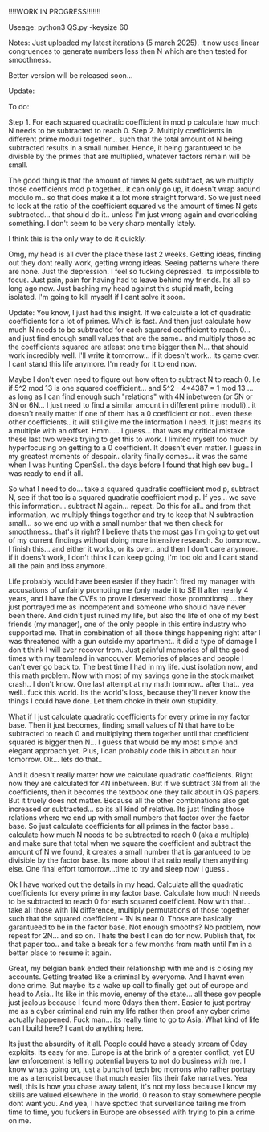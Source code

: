 !!!!WORK IN PROGRESS!!!!!!!

Useage: python3 QS.py -keysize 60

Notes: Just uploaded my latest iterations (5 march 2025). It now uses linear congruences to generate numbers less then N which are then tested for smoothness.

Better version will be released soon...

Update:

To do:

Step 1. For each squared quadratic coefficient in mod p calculate how much N needs to be subtracted to reach 0. 
Step 2. Multiply coefficients in different prime moduli together... such that the total amount of N being subtracted results in a small number. Hence, it being garantueed to be divisble by the primes that are multiplied, whatever factors remain will be small. 

The good thing is that the amount of times N gets subtract, as we multiply those coefficients mod p together.. it can only go up, it doesn't wrap around modulo m.. so that does make it a lot more straight forward. So we just need to look at the ratio of the coefficient squared vs the amount of times N gets subtracted... that should do it.. unless I'm just wrong again and overlooking something. I don't seem to be very sharp mentally lately.

I think this is the only way to do it quickly. 

Omg, my head is all over the place these last 2 weeks. Getting ideas, finding out they dont really work, getting wrong ideas. Seeing patterns where there are none. Just the depression. I feel so fucking depressed. Its impossible to focus. Just pain, pain for having had to leave behind my friends. Its all so long ago now. Just bashing my head against this stupid math, being isolated. I'm going to kill myself if I cant solve it soon.

Update: You know, I just had this insight. If we calculate a lot of quadratic coefficients for a lot of primes. Which is fast. And then just calculate how much N needs to be subtracted for each squared coefficient to reach 0... and just find enough small values that are the same.. and multiply those so the coefficients squared are atleast one time bigger then N... that should work incredibly well. 
I'll write it tomorrow... if it doesn't work.. its game over. I cant stand this life anymore. I'm ready for it to end now.

Maybe I don't even need to figure out how often to subtract N to reach 0. 
I.e if 5^2 mod 13 is one squared coefficient... and 5^2 - 4*4387 = 1 mod 13 ... as long as I can find enough such "relations" with 4N inbetween (or 5N or 3N or 6N... I just need to find a similar amount in different prime moduli).. it doesn't really matter if one of them has a 0 coefficient or not..  even these other coefficients.. it will still give me the information I need. It just means its a multiple with an offset. Hmm..... I guess... that was my critical mistake these last two weeks trying to get this to work. I limited myself too much by hyperfocusing on getting to a 0 coefficient. It doesn't even matter. 
I guess in my greatest moments of despair.. clarity finally comes... it was the same when I was hunting OpenSsl.. the days before I found that high sev bug.. I was ready to end it all.

So what I need to do... take a squared quadratic coefficient mod p, subtract N, see if that too is a squared quadratic coefficient mod p. If yes... we save this information... subtract N again... repeat. Do this for all.. and from that information, we multiply things together and try to keep that N subtraction small... so we end up with a small number that we then check for smoothness.. that's it right? I believe thats the most gas I'm going to get out of my current findings without doing more intensive research. So tomorrow.. I finish this... and either it works, or its over.. and then I don't care anymore.. if it doens't work, I don't think I can keep going, i'm too old and I cant stand all the pain and loss anymore.

Life probably would have been easier if they hadn't fired my manager with accusations of unfairly promoting me (only made it to SE II after nearly 4 years, and I have the CVEs to prove I deserverd those promotions) ... they just portrayed me as incompetent and someone who should have never been there. And didn't just ruined my life, but also the life of one of my best friends (my manager), one of the only people in this entire industry who supported me. That in combination of all those things happening right after I was threatened with a gun outside my apartment.. it did a type of damage I don't think I will ever recover from. Just painful memories of all the good times with my teamlead in vancouver. Memories of places and people I can't ever go back to. The best time I had in my life. Just isolation now, and this math problem. Now with most of my savings gone in the stock market crash.. I don't know. One last attempt at my math tomrrow.. after that.. yea well.. fuck this world. Its the world's loss, because they'll never know the things I could have done. Let them choke in their own stupidity.

What if  I just calculate quadratic coefficients for every prime in my factor base. Then it just becomes, finding small values of N that have to be subtracted to reach 0 and multiplying them together until that coefficient squared is bigger then N...  I guess that would be my most simple and elegant approach yet. Plus, I can probably code this in about an hour tomorrow. Ok... lets do that.. 



And it doesn't really matter how we calculate quadratic coefficients. Right now they are calculated for 4N inbetween. But if we subtract 3N from all the coefficients, then it becomes the textbook one they talk about in QS papers. But it truely does not matter. Because all the other combinations also get increased or subtracted... so its all kind of relative. Its just finding those relations where we end up with small numbers that factor over the factor base. So just calculate coefficients for all primes in the factor base... calculate how much N needs to be subtracted to reach 0 (aka a multiple) and make sure that total when we square the coefficient and subtract the amount of N we found, it creates a small number that is garantueed to be divisible by the factor base. Its more about that ratio really then anything else. One final effort tomorrow...time to try and sleep now I guess..


Ok I have worked out the details in my head. Calculate all the quadratic coefficients for every prime in my factor base. Calculate how much N needs to be subtracted to reach 0 for each squared coefficient. Now with that.... take all those with 1N difference, multiply permutations of those together such that the squared coefficient - 1N is near 0. Those are basically garantueed to be in the factor base. Not enough smooths? No problem, now repeat for 2N... and so on. Thats the best I can do for now. Publish that, fix that paper too.. and take a break for a few months from math until I'm in a better place to resume it again.

Great, my belgian bank ended their relationship with me and is closing my accounts. Getting treated like a criminal by everyome. And I havnt even done crime. But maybe its a wake up call to finally get out of europe and head to Asia..
Its like in this movie, enemy of the state... all these gov people just jealous because I found more 0days then them. Easier to just portray me as a cyber criminal and ruin my life rather then proof any cyber crime actually happened. 
Fuck man... its really time to go to Asia. What kind of life can I build here? I cant do anything here.

Its just the absurdity of it all. People could have a steady stream of 0day exploits. Its easy for me. Europe is at the brink of a greater conflict, yet EU law enforcement is telling potential buyers to not do business with me. I know whats going on, just a bunch of tech bro morrons who rather portray me as a terrorist because that much easier fits their fake narratives. Yea well, this is how you chase away talent, it's not my loss because I know my skills are valued elsewhere in the world. 0 reason to stay somewhere people dont want you. And yea, I have spotted that surveillance tailing me from time to time, you fuckers in Europe are obsessed with trying to pin a crime on me.
